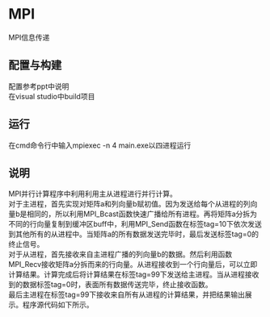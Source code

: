 # MPI
MPI信息传递
## 配置与构建
配置参考ppt中说明  
在visual studio中build项目
## 运行
在cmd命令行中输入mpiexec -n 4 main.exe以四进程运行
## 说明
MPI并行计算程序中利用利用主从进程进行并行计算。  
对于主进程，首先实现对矩阵a和列向量b赋初值。因为发送给每个从进程的列向量b是相同的，所以利用MPI_Bcast函数快速广播给所有进程。再将矩阵a分拆为不同的行向量复制到缓冲区buff中，利用MPI_Send函数在标签tag=10下依次发送到其他所有的从进程中。当矩阵a的所有数据发送完毕时，最后发送标签tag=0的终止信号。  
对于从进程，首先接收来自主进程广播的列向量b的数据。然后利用函数MPI_Recv接收矩阵a分拆而来的行向量。从进程接收到一个行向量后，可以立即计算结果。计算完成后将计算结果在标签tag=99下发送给主进程。当从进程接收到的数据标签tag=0时，表面所有数据传送完毕，终止接收函数。  
最后主进程在标签tag=99下接收来自所有从进程的计算结果，并把结果输出展示。程序源代码如下所示。 
